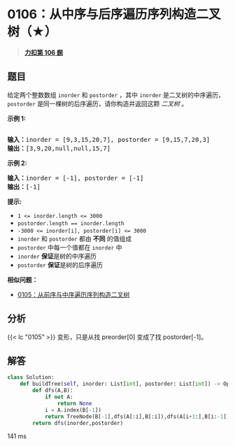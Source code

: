 # 0106：从中序与后序遍历序列构造二叉树（★）


> <u>**[力扣第 106 题](https://leetcode.cn/problems/construct-binary-tree-from-inorder-and-postorder-traversal/)**</u>

## 题目

<p>给定两个整数数组 <code>inorder</code> 和 <code>postorder</code> ，其中 <code>inorder</code> 是二叉树的中序遍历， <code>postorder</code> 是同一棵树的后序遍历，请你构造并返回这颗 <em>二叉树</em> 。</p>



<p><strong>示例 1:</strong></p>
<img alt="" src="https://assets.leetcode.com/uploads/2021/02/19/tree.jpg" />
<pre>
<b>输入：</b>inorder = [9,3,15,20,7], postorder = [9,15,7,20,3]
<b>输出：</b>[3,9,20,null,null,15,7]
</pre>

<p><strong>示例 2:</strong></p>

<pre>
<b>输入：</b>inorder = [-1], postorder = [-1]
<b>输出：</b>[-1]
</pre>



<p><strong>提示:</strong></p>

<ul>
<li><code>1 &lt;= inorder.length &lt;= 3000</code></li>
<li><code>postorder.length == inorder.length</code></li>
<li><code>-3000 &lt;= inorder[i], postorder[i] &lt;= 3000</code></li>
<li><code>inorder</code> 和 <code>postorder</code> 都由 <strong>不同</strong> 的值组成</li>
<li><code>postorder</code> 中每一个值都在 <code>inorder</code> 中</li>
<li><code>inorder</code> <strong>保证</strong>是树的中序遍历</li>
<li><code>postorder</code> <strong>保证</strong>是树的后序遍历</li>
</ul>


**相似问题：**
- [0105：从前序与中序遍历序列构造二叉树](/leetcode/0105)


## 分析

 {{< lc "0105" >}} 变形，只是从找 preorder[0] 变成了找 postorder[-1]。

## 解答

```python
class Solution:
    def buildTree(self, inorder: List[int], postorder: List[int]) -> Optional[TreeNode]:
        def dfs(A,B):
            if not A:
                return None
            i = A.index(B[-1])
            return TreeNode(B[-1],dfs(A[:i],B[:i]),dfs(A[i+1:],B[i:-1]))
        return dfs(inorder,postorder)
```
141 ms
